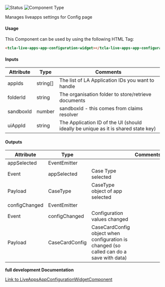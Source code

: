 
![Status][auto] ![Component Type][minor] <!--Component Meta {"created_by":"Auto", "reviewed_by":"Auto", "last_modified_by":"Auto", "comment":"none"} Component Meta -->


<p>Manages liveapps settings for Config page</p>



#### Usage


This Component can be used by using the following HTML Tag:

```html
<tcla-live-apps-app-configuration-widget></tcla-live-apps-app-configuration-widget>
```

#### Inputs

Attribute | Type | Comments
--- | --- | ---
appIds | string[] | The list of LA Application IDs you want to handle
folderId | string | The organisation folder to store/retrieve documents
sandboxId | number | sandboxId - this comes from claims resolver
uiAppId | string | The Application ID of the UI (should ideally be unique as it is shared state key)

#### Outputs

Attribute | Type |   | Comments
--- | --- | --- | ---
appSelected | EventEmitter<CaseType> |   |  
  | Event |  appSelected  |  Case Type selected
  | Payload |  CaseType  |  CaseType object of app selected
configChanged | EventEmitter<CaseCardConfig> |   |  
  | Event |  configChanged  |  Configuration values changed
  | Payload |  CaseCardConfig  |  CaseCardConfig object when configuration is changed (so called can do a save with data)


<b>full development Documentation</b>

[Link to LiveAppsAppConfigurationWidgetComponent](https://tibcosoftware.github.io/TCSTK-Angular/libdocs/tc-liveapps-lib/components/LiveAppsAppConfigurationWidgetComponent.html)


[auto]: https://img.shields.io/badge/Status-auto%20generated-lightgrey.svg?style=flat "auto generated"

[manually]: https://img.shields.io/badge/Status-manually%20created-yellow.svg?style=flat "manually created"

[draft]: https://img.shields.io/badge/Status-draft-red.svg?style=flat "draft"

[review]: https://img.shields.io/badge/Status-need%20review-yellowgreen.svg?style=flat "need review"

[review done]: https://img.shields.io/badge/Status-review%20done-green.svg?style=flat "review done"

[finalized]: https://img.shields.io/badge/Status-finalized-brightgreen.svg?style=flat "finalized"

[top]: https://img.shields.io/badge/Component%20Type-Top-blue.svg?style=flat "top Component"

[major]: https://img.shields.io/badge/Component%20Type-major%20Component-blue.svg?style=flat "major Component"

[minor]: https://img.shields.io/badge/Component%20Type-minor%20Component-blue.svg?style=flat "minor Component"



